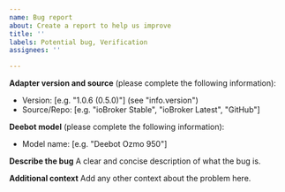 ```yaml
---
name: Bug report
about: Create a report to help us improve
title: ''
labels: Potential bug, Verification
assignees: ''

---
```


**Adapter version and source** (please complete the following information):
 - Version: [e.g. "1.0.6 (0.5.0)"] (see "info.version")
 - Source/Repo: [e.g. "ioBroker Stable", "ioBroker Latest", "GitHub"]

**Deebot model** (please complete the following information):
 - Model name: [e.g. "Deebot Ozmo 950"]

**Describe the bug**
A clear and concise description of what the bug is.

**Additional context**
Add any other context about the problem here.
